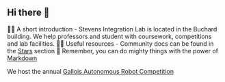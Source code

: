 ## Hi there 👋

🙋‍♀️ A short introduction - Stevens Integration Lab is located in the Buchard building. We help professors and student with coursework, competitions and lab facilities. 
👩‍💻 Useful resources - Community docs can be found in the [Stars](https://github.com/stevens-integration-lab?tab=stars) section
🧙 Remember, you can do mighty things with the power of [Markdown](https://docs.github.com/github/writing-on-github/getting-started-with-writing-and-formatting-on-github/basic-writing-and-formatting-syntax)

We host the annual [Gallois Autonomous Robot Competition](https://www.stevens.edu/page-basic/Gallois-Autonomous-Robot-Competition-2023)
